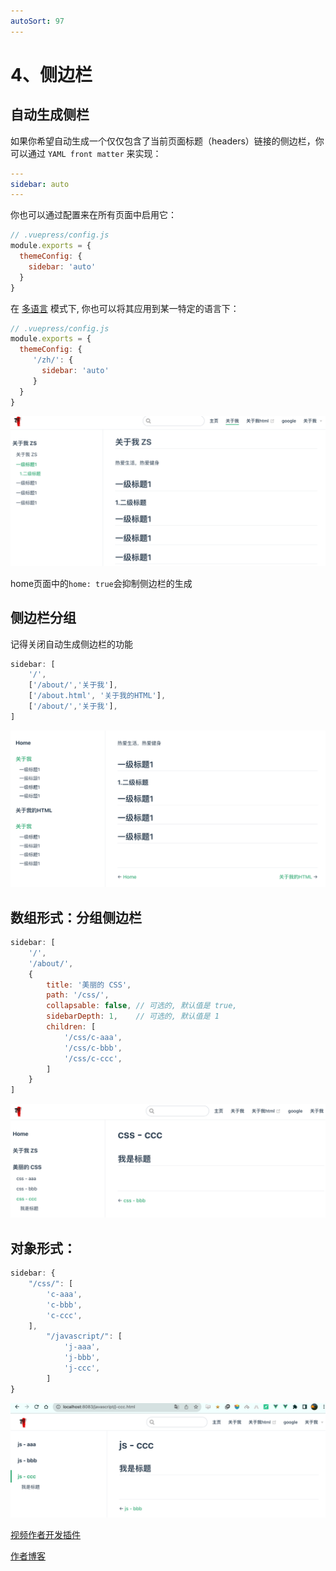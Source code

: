```yaml
---
autoSort: 97
---
```


# 4、侧边栏

## 自动生成侧栏

如果你希望自动生成一个仅仅包含了当前页面标题（headers）链接的侧边栏，你可以通过 `YAML front matter` 来实现：

```yaml
---
sidebar: auto
---
```

你也可以通过配置来在所有页面中启用它：

```js
// .vuepress/config.js
module.exports = {
  themeConfig: {
    sidebar: 'auto'
  }
}
```

在 [多语言](https://www.vuepress.cn/guide/i18n.html) 模式下, 你也可以将其应用到某一特定的语言下：

```js
// .vuepress/config.js
module.exports = {
  themeConfig: {
     '/zh/': {
       sidebar: 'auto'
     }
  }
}
```

![image-20231123103856123](./vuepress.assist/image-20231123103856123.png)



home页面中的`home: true`会抑制侧边栏的生成



## 侧边栏分组

记得关闭自动生成侧边栏的功能

```js
sidebar: [
    '/',
    ['/about/','关于我'],
    ['/about.html', '关于我的HTML'],
    ['/about/','关于我'],
]
```

![image-20231123105634447](./vuepress.assist/image-20231123105634447.png)

## 数组形式：分组侧边栏

```js
sidebar: [
    '/',
    '/about/',
    {
        title: '美丽的 CSS',
        path: '/css/',
        collapsable: false, // 可选的, 默认值是 true,
        sidebarDepth: 1,    // 可选的, 默认值是 1
        children: [
            '/css/c-aaa',
            '/css/c-bbb',
            '/css/c-ccc',
        ]
    }
]
```

![image-20231123111738875](./vuepress.assist/image-20231123111738875.png)

## 对象形式：

```js
sidebar: {
    "/css/": [
        'c-aaa',
        'c-bbb',
        'c-ccc',
    ],
        "/javascript/": [
            'j-aaa',
            'j-bbb',
            'j-ccc',
        ]
}
```



![image-20231123112649836](./vuepress.assist/image-20231123112649836.png)





[视频作者开发插件](https://www.npmjs.com/package/vuepress-plugin-auto-sidebar)

[作者博客](https://docs.shanyuhai.top)


